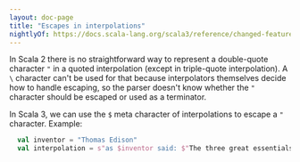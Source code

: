 ```yaml
---
layout: doc-page
title: "Escapes in interpolations"
nightlyOf: https://docs.scala-lang.org/scala3/reference/changed-features/interpolation-escapes.html
---
```


In Scala 2 there is no straightforward way to represent a double-quote character `"` in a quoted interpolation (except in triple-quote interpolation). A `\` character can't be used for that because interpolators themselves decide how to handle escaping, so the parser doesn't know whether the `"` character should be escaped or used as a terminator.

In Scala 3, we can use the `$` meta character of interpolations to escape a `"` character. Example:

```scala
  val inventor = "Thomas Edison"
  val interpolation = s"as $inventor said: $"The three great essentials to achieve anything worth while are: Hard work, Stick-to-itiveness, and Common sense.$""
```
